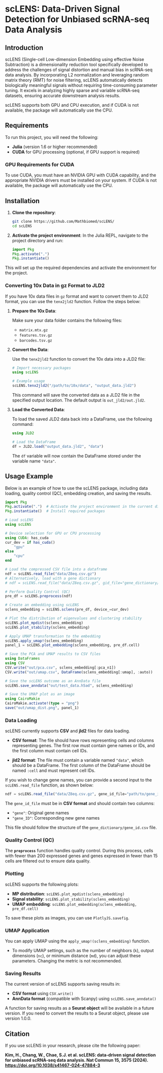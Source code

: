 # scLENS: Data-Driven Signal Detection for Unbiased scRNA-seq Data Analysis

## Introduction
scLENS (Single-cell Low-dimension Embedding using effective Noise Subtraction) is a dimensionality reduction tool specifically developed to address the challenges of signal distortion and manual bias in scRNA-seq data analysis. By incorporating L2 normalization and leveraging random matrix theory (RMT) for noise filtering, scLENS automatically detects biologically meaningful signals without requiring time-consuming parameter tuning. It excels in analyzing highly sparse and variable scRNA-seq datasets, ensuring accurate downstream analysis results.

scLENS supports both GPU and CPU execution, and if CUDA is not available, the package will automatically use the CPU.

## Requirements

To run this project, you will need the following:

- **Julia** (version 1.6 or higher recommended)
- **CUDA** for GPU processing (optional, if GPU support is required)

### GPU Requirements for CUDA
To use CUDA, you must have an NVIDIA GPU with CUDA capability, and the appropriate NVIDIA drivers must be installed on your system. If CUDA is not available, the package will automatically use the CPU.

## Installation

1. **Clone the repository**:
   ```bash
   git clone https://github.com/Mathbiomed/scLENS/
   cd scLENS
   ```

2. **Activate the project environment**:
   In the Julia REPL, navigate to the project directory and run:
   ```julia
   import Pkg
   Pkg.activate(".")
   Pkg.instantiate()
   ```

This will set up the required dependencies and activate the environment for the project.

### Converting 10x Data in gz Format to JLD2

If you have 10x data files in `gz` format and want to convert them to JLD2 format, you can use the `tenx2jld2` function. Follow the steps below:

1. **Prepare the 10x Data**:
   
   Make sure your data folder contains the following files:
   
   - `matrix.mtx.gz`
   - `features.tsv.gz`
   - `barcodes.tsv.gz`

2. **Convert the Data**:
   
   Use the `tenx2jld2` function to convert the 10x data into a JLD2 file:

   ```julia
   # Import necessary packages
   using scLENS

   # Example usage
   scLENS.tenx2jld2("/path/to/10x/data", "output_data.jld2")
   ```

   This command will save the converted data as a JLD2 file in the specified output location. The default output is `out_jld2/out.jld2`.

3. **Load the Converted Data**:
   
   To load the saved JLD2 data back into a DataFrame, use the following command:

   ```julia
   using JLD2

   # Load the DataFrame
   df = JLD2.load("output_data.jld2", "data")
   ```

   The `df` variable will now contain the DataFrame stored under the variable name `"data"`.


## Usage Example

Below is an example of how to use the scLENS package, including data loading, quality control (QC), embedding creation, and saving the results.

```julia
import Pkg
Pkg.activate(".")  # Activate the project environment in the current directory
Pkg.instantiate()  # Install required packages

# Load scLENS
using scLENS

# Device selection for GPU or CPU processing
using CUDA: has_cuda
cur_dev = if has_cuda()
    "gpu"
else
    "cpu"
end

# Load the compressed CSV file into a dataframe
ndf = scLENS.read_file("data/Z8eq.csv.gz")
# Alternatively, load with a gene dictionary
# ndf = scLENS.read_file("data/Z8eq.csv.gz", gid_file="gene_dictionary/gene_id.csv")

# Perform Quality Control (QC)
pre_df = scLENS.preprocess(ndf)

# Create an embedding using scLENS
sclens_embedding = scLENS.sclens(pre_df, device_=cur_dev)

# Plot the distribution of eigenvalues and clustering stability
scLENS.plot_mpdist(sclens_embedding)
scLENS.plot_stability(sclens_embedding)

# Apply UMAP transformation to the embedding
scLENS.apply_umap!(sclens_embedding)
panel_1 = scLENS.plot_embedding(sclens_embedding, pre_df.cell)

# Save the PCA and UMAP results to CSV files
using DataFrames
using CSV
CSV.write("out/pca.csv", sclens_embedding[:pca_n1])
CSV.write("out/umap.csv", DataFrame(sclens_embedding[:umap], :auto))

# Save the scLENS outcome as an AnnData file
scLENS.save_anndata("out/test_data.h5ad", sclens_embedding)

# Save the UMAP plot as an image
using CairoMakie
CairoMakie.activate!(type = "png")
save("out/umap_dist.png", panel_1)
```

### Data Loading
scLENS currently supports **CSV** and **jld2** files for data loading.

- **CSV format**: The file should have rows representing cells and columns representing genes. The first row must contain gene names or IDs, and the first column must contain cell IDs.
  
- **jld2 format**: The file must contain a variable named `"data"`, which should be a DataFrame. The first column of the DataFrame should be named `:cell` and must represent cell IDs.

If you wish to change gene names, you can provide a second input to the `scLENS.read_file` function, as shown below:

```julia
ndf = scLENS.read_file("data/Z8eq.csv.gz", gene_id_file="path/to/gene_id.csv")
```

The `gene_id_file` must be in **CSV format** and should contain two columns: 
- `"gene"`: Original gene names
- `"gene_ID"`: Corresponding new gene names

This file should follow the structure of the `gene_dictionary/gene_id.csv` file.

### Quality Control (QC)
The **`preprocess`** function handles quality control. During this process, cells with fewer than 200 expressed genes and genes expressed in fewer than 15 cells are filtered out to ensure data quality.

### Plotting
scLENS supports the following plots:
- **MP distribution**: `scLENS.plot_mpdist(sclens_embedding)`
- **Signal stability**: `scLENS.plot_stability(sclens_embedding)`
- **UMAP embedding**: `scLENS.plot_embedding(sclens_embedding, pre_df.cell)`

To save these plots as images, you can use `PlotlyJS.savefig`.

### UMAP Application
You can apply UMAP using the `apply_umap!(sclens_embedding)` function. 

- To modify UMAP settings, such as the number of neighbors (`k`), output dimensions (`nc`), or minimum distance (`md`), you can adjust these parameters. Changing the metric is not recommended.

### Saving Results
The current version of scLENS supports saving results in:
- **CSV format** using `CSV.write()`
- **AnnData format** (compatible with Scanpy) using `scLENS.save_anndata()`

A function for saving results as a **Seurat object** will be available in a future version. If you need to convert the results to a Seurat object, please use version 1.0.0.

## Citation
If you use scLENS in your research, please cite the following paper:

**Kim, H., Chang, W., Chae, S.J. et al. scLENS: data-driven signal detection for unbiased scRNA-seq data analysis. Nat Commun 15, 3575 (2024). https://doi.org/10.1038/s41467-024-47884-3**
